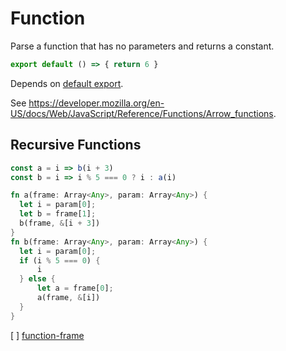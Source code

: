 # Function

Parse a function that has no parameters and returns a constant.

```js
export default () => { return 6 }
```

Depends on [default export](./2110-default-export.md).

See https://developer.mozilla.org/en-US/docs/Web/JavaScript/Reference/Functions/Arrow_functions.

## Recursive Functions

```js
const a = i => b(i + 3)
const b = i => i % 5 === 0 ? i : a(i)
```

```rust
fn a(frame: Array<Any>, param: Array<Any>) {
  let i = param[0];
  let b = frame[1];
  b(frame, &[i + 3])
}
fn b(frame: Array<Any>, param: Array<Any>) {
  let i = param[0];
  if (i % 5 === 0) {
      i
  } else {
      let a = frame[0];
      a(frame, &[i])
  }
}
```
[ ] [function-frame](./3111-function-frame.md)